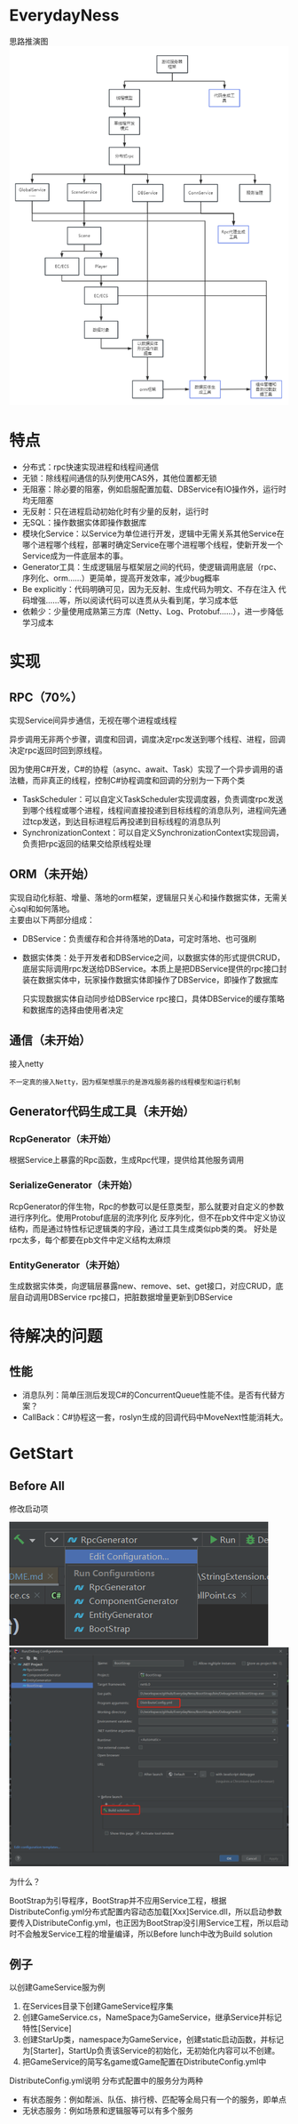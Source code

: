 # EverydayNess
思路推演图
![img.png](Imgs/img3.png)



# 特点
* 分布式：rpc快速实现进程和线程间通信
* 无锁：除线程间通信的队列使用CAS外，其他位置都无锁
* 无阻塞：除必要的阻塞，例如启服配置加载、DBService有IO操作外，运行时均无阻塞
* 无反射：只在进程启动初始化时有少量的反射，运行时
* 无SQL：操作数据实体即操作数据库
* 模块化Service：以Service为单位进行开发，逻辑中无需关系其他Service在哪个进程哪个线程，部署时确定Service在哪个进程哪个线程，使新开发一个Service成为一件底层本的事。
* Generator工具：生成逻辑层与框架层之间的代码，使逻辑调用底层（rpc、序列化、orm……）更简单，提高开发效率，减少bug概率
* Be explicitly：代码明确可见，因为无反射、生成代码为明文、不存在注入 代码增强……等，所以阅读代码可以连贯从头看到尾，学习成本低
* 依赖少：少量使用成熟第三方库（Netty、Log、Protobuf……），进一步降低学习成本




# 实现
## RPC（70%）
实现Service间异步通信，无视在哪个进程或线程  

异步调用无非两个步骤，调度和回调，调度决定rpc发送到哪个线程、进程，回调决定rpc返回时回到原线程。  

因为使用C#开发，C#的协程（async、await、Task）实现了一个异步调用的语法糖，而非真正的线程，控制C#协程调度和回调的分别为一下两个类
* TaskScheduler：可以自定义TaskScheduler实现调度器，负责调度rpc发送到哪个线程或哪个进程，线程间直接投递到目标线程的消息队列，进程间先通过tcp发送，到达目标进程后再投递到目标线程的消息队列
* SynchronizationContext：可以自定义SynchronizationContext实现回调，负责把rpc返回的结果交给原线程处理


## ORM（未开始）
实现自动化标脏、增量、落地的orm框架，逻辑层只关心和操作数据实体，无需关心sql和如何落地。  
主要由以下两部分组成：  
* DBService：负责缓存和合并待落地的Data，可定时落地、也可强刷
* 数据实体类：处于开发者和DBService之间，以数据实体的形式提供CRUD，底层实际调用rpc发送给DBService。本质上是把DBService提供的rpc接口封装在数据实体中，玩家操作数据实体即操作了DBService，即操作了数据库


    只实现数据实体自动同步给DBService rpc接口，具体DBService的缓存策略和数据库的选择由使用者决定  

## 通信（未开始）
接入netty

    不一定真的接入Netty，因为框架想展示的是游戏服务器的线程模型和运行机制

## Generator代码生成工具（未开始）
### RcpGenerator（未开始）
根据Service上暴露的Rpc函数，生成Rpc代理，提供给其他服务调用
### SerializeGenerator（未开始）
RcpGenerator的伴生物，Rpc的参数可以是任意类型，那么就要对自定义的参数进行序列化。使用Protobuf底层的流序列化 反序列化，但不在pb文件中定义协议结构，而是通过特性标记逻辑类的字段，通过工具生成类似pb类的类。
好处是rpc太多，每个都要在pb文件中定义结构太麻烦
### EntityGenerator（未开始）
生成数据实体类，向逻辑层暴露new、remove、set、get接口，对应CRUD，底层自动调用DBService rpc接口，把脏数据增量更新到DBService



# 待解决的问题
## 性能
* 消息队列：简单压测后发现C#的ConcurrentQueue性能不佳。是否有代替方案？
* CallBack：C#协程这一套，roslyn生成的回调代码中MoveNext性能消耗大。


# GetStart
## Before All

修改启动项

![img.png](Imgs/img1.png)
![img.png](Imgs/img2.png)

为什么？

BootStrap为引导程序，BootStrap并不应用Service工程，根据DistributeConfig.yml分布式配置内容动态加载[Xxx]Service.dll，所以启动参数要传入DistributeConfig.yml，也正因为BootStrap没引用Service工程，所以启动时不会触发Service工程的增量编译，所以Before lunch中改为Build solution




## 例子
以创建GameService服为例
1. 在Services目录下创建GameService程序集
2. 创建GameService.cs，NameSpace为GameService，继承Service并标记特性[Service]
3. 创建StarUp类，namespace为GameService，创建static启动函数，并标记为[Starter]，StartUp负责该Service的初始化，无初始化内容可以不创建。
4. 把GameService的简写名game或Game配置在DistributeConfig.yml中

DistributeConfig.yml说明
分布式配置中的服务分为两种
* 有状态服务：例如帮派、队伍、排行榜、匹配等全局只有一个的服务，即单点
* 无状态服务：例如场景和逻辑服等可以有多个服务
